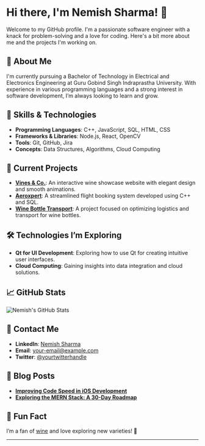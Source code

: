
# Hi there, I'm Nemish Sharma! 👋

Welcome to my GitHub profile. I'm a passionate software engineer with a knack for problem-solving and a love for coding. Here's a bit more about me and the projects I'm working on.

## 🌟 About Me

I'm currently pursuing a Bachelor of Technology in Electrical and Electronics Engineering at Guru Gobind Singh Indraprastha University. With experience in various programming languages and a strong interest in software development, I’m always looking to learn and grow. 

## 🔧 Skills & Technologies

- **Programming Languages**: C++, JavaScript, SQL, HTML, CSS
- **Frameworks & Libraries**: Node.js, React, OpenCV
- **Tools**: Git, GitHub, Jira
- **Concepts**: Data Structures, Algorithms, Cloud Computing

## 🚀 Current Projects

- **[Vines & Co.](https://github.com/yourusername/vines-and-co)**: An interactive wine showcase website with elegant design and smooth animations.
- **[Aeroxpert](https://github.com/yourusername/aeroxpert)**: A streamlined flight booking system developed using C++ and SQL.
- **[Wine Bottle Transport](https://github.com/yourusername/wine-bottle-transport)**: A project focused on optimizing logistics and transport for wine bottles.

## 🛠️ Technologies I’m Exploring

- **Qt for UI Development**: Exploring how to use Qt for creating intuitive user interfaces.
- **Cloud Computing**: Gaining insights into data integration and cloud solutions.

## 📈 GitHub Stats

![Nemish's GitHub Stats](https://github-readme-stats.vercel.app/api?username=yourusername&show_icons=true&hide_title=true&hide=prs&count_private=true&hide_border=true&theme=radical)

## 📣 Contact Me

- **LinkedIn**: [Nemish Sharma](https://www.linkedin.com/in/yourlinkedin)
- **Email**: [your-email@example.com](mailto:your-email@example.com)
- **Twitter**: [@yourtwitterhandle](https://twitter.com/yourtwitterhandle)

## 📝 Blog Posts

- **[Improving Code Speed in iOS Development](https://yourblog.com/improving-code-speed-ios-development)**
- **[Exploring the MERN Stack: A 30-Day Roadmap](https://yourblog.com/mern-stack-roadmap)**

## 🎉 Fun Fact

I’m a fan of [wine](https://yourblog.com/wine-blog) and love exploring new varieties! 🍷

---
